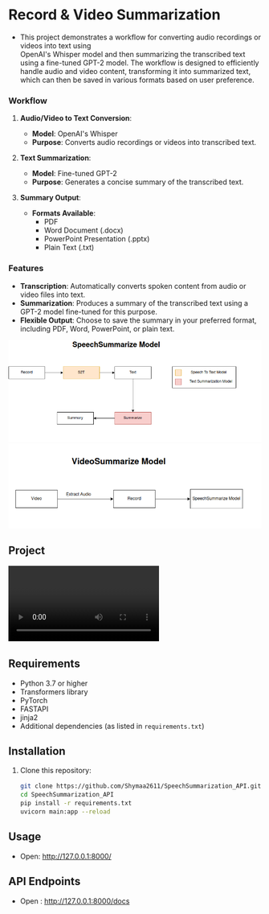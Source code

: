 # Record & Video Summarization
- This project demonstrates a workflow for converting audio recordings or videos into text using  
  OpenAI's Whisper model and then summarizing the transcribed text using a fine-tuned GPT-2 model. The workflow is designed to efficiently handle audio and video content, transforming it into summarized text, which can then be saved in various formats based on user preference.

### Workflow

1. **Audio/Video to Text Conversion**:
   - **Model**: OpenAI's Whisper
   - **Purpose**: Converts audio recordings or videos into transcribed text.

2. **Text Summarization**:
   - **Model**: Fine-tuned GPT-2
   - **Purpose**: Generates a concise summary of the transcribed text.

3. **Summary Output**:
   - **Formats Available**:
     - PDF
     - Word Document (.docx)
     - PowerPoint Presentation (.pptx)
     - Plain Text (.txt)

### Features

- **Transcription**: Automatically converts spoken content from audio or video files into text.
- **Summarization**: Produces a summary of the transcribed text using a GPT-2 model fine-tuned for this purpose.
- **Flexible Output**: Choose to save the summary in your preferred format, including PDF, Word, PowerPoint, or plain text.

![Recod-Summarize](media/recordsummarize.png)
![Video-Summarize](media/VideoSummarization.png)

## Project 
![Project](media/project.mp4)

## Requirements

- Python 3.7 or higher
- Transformers library
- PyTorch
- FASTAPI
- jinja2
- Additional dependencies (as listed in `requirements.txt`)

## Installation
1. Clone this repository:
   ```bash
   git clone https://github.com/Shymaa2611/SpeechSummarization_API.git
   cd SpeechSummarization_API
   pip install -r requirements.txt
   uvicorn main:app --reload
   ```

## Usage 
- Open: http://127.0.0.1:8000/


## API Endpoints
- Open : http://127.0.0.1:8000/docs
